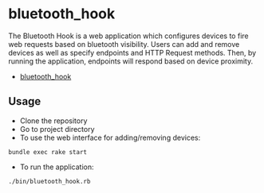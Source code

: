 bluetooth_hook
================

The Bluetooth Hook is a web application which configures devices to fire web requests based on bluetooth visibility. Users can add and remove devices as well as specify endpoints and HTTP Request methods. Then, by running the application, endpoints will respond based on device proximity.

* [bluetooth_hook](https://github.com/ike18t/bluetooth_hook)

## Usage

* Clone the repository
* Go to project directory
* To use the web interface for adding/removing devices:
```
bundle exec rake start
```
* To run the application:
```
./bin/bluetooth_hook.rb
```